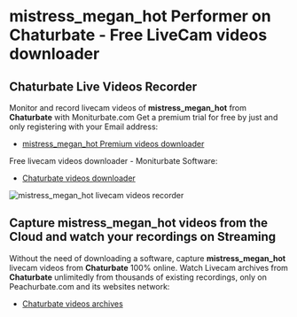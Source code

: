 # mistress_megan_hot Performer on Chaturbate - Free LiveCam videos downloader

## Chaturbate Live Videos Recorder

Monitor and record livecam videos of **mistress_megan_hot** from **Chaturbate** with Moniturbate.com
Get a premium trial for free by just and only registering with your Email address:
* [mistress_megan_hot Premium videos downloader](https://moniturbate.com/request-demo-licence-key.html)

Free livecam videos downloader - Moniturbate Software:
* [Chaturbate videos downloader](https://moniturbate.com/moniturbate-download-software.html)

![mistress_megan_hot livecam videos recorder](https://peachurnet.com/templates/moniturbate-software.png)


## Capture mistress_megan_hot videos from the Cloud and watch your recordings on Streaming

Without the need of downloading a software, capture **mistress_megan_hot** livecam videos from **Chaturbate** 100% online.
Watch Livecam archives from **Chaturbate** unlimitedly from thousands of existing recordings, only on Peachurbate.com and its websites network:
* [Chaturbate videos archives](https://peachurnet.com/)